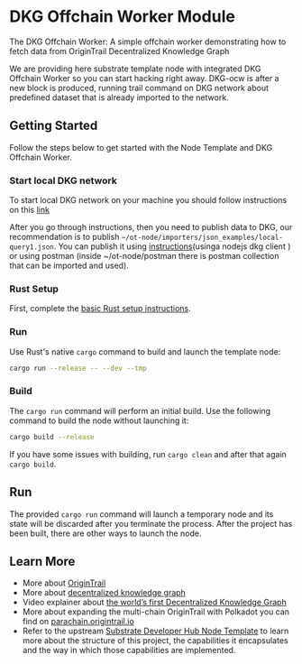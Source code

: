 <!-- markdown-link-check-disable -->
# DKG Offchain Worker Module

The DKG Offchain Worker: A simple offchain worker demonstrating 
how to fetch data from OriginTrail Decentralized Knowledge Graph

We are providing here substrate template node with integrated DKG Offchain Worker
so you can start hacking right away. DKG-ocw is after a new block is produced, 
running trail command on DKG network about predefined dataset that is already imported to the network.

## Getting Started

Follow the steps below to get started with the Node Template and DKG Offchain Worker.

### Start local DKG network

To start local DKG network on your machine you should follow instructions on this [link](https://docs.origintrail.io/developers/setting-up-development-environment)

After you go through instructions, then you need to publish data to DKG, our recommendation is to publish `~/ot-node/importers/json_examples/local-query1.json`. You can publish it using [instructions](https://docs.origintrail.io/developers/devsinstall)(usinga nodejs dkg client ) or using postman (inside ~/ot-node/postman there is postman collection that can be imported and used).

### Rust Setup

First, complete the [basic Rust setup instructions](./docs/rust-setup.md).

### Run

Use Rust's native `cargo` command to build and launch the template node:

```sh
cargo run --release -- --dev --tmp
```

### Build

The `cargo run` command will perform an initial build. Use the following command to build the node
without launching it:

```sh
cargo build --release
```

If you have some issues with building, run `cargo clean` and after that again `cargo build`.

## Run

The provided `cargo run` command will launch a temporary node and its state will be discarded after
you terminate the process. After the project has been built, there are other ways to launch the
node.

## Learn More

- More about [OriginTrail](https://origintrail.io/)
- More about [decentralized knowledge graph](https://origintrail.io/technology)
- Video explainer about [the world’s first Decentralized Knowledge Graph](https://www.youtube.com/watch?v=AsCUigu39Hw&ab_channel=OriginTrail)
- More about expanding the multi-chain OriginTrail with Polkadot you can find on 
  [parachain.origintrail.io](https://parachain.origintrail.io/)
- Refer to the upstream
[Substrate Developer Hub Node Template](https://github.com/substrate-developer-hub/substrate-node-template)
to learn more about the structure of this project, the capabilities it encapsulates and the way in
which those capabilities are implemented.